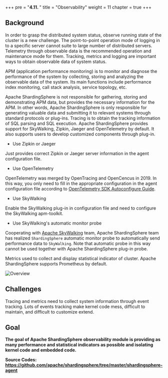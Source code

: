 +++
pre = "<b>4.11. </b>"
title = "Observability"
weight = 11
chapter = true
+++

## Background

In order to grasp the distributed system status, observe running state of the cluster is a new challenge.
The point-to-point operation mode of logging in to a specific server cannot suite to large number of distributed servers.
Telemetry through observable data is the recommended operation and maintenance mode for them.
Tracking, metrics and logging are important ways to obtain observable data of system status.

APM (application performance monitoring) is to monitor and diagnose the performance of the system by collecting, storing and analyzing the observable data of the system. Its main functions include performance index monitoring, call stack analysis, service topology, etc.

Apache ShardingSphere is not responsible for gathering, storing and demonstrating APM data, but provides the necessary information for the APM.
In other words, Apache ShardingSphere is only responsible for generating valuable data and submitting it to relevant systems through standard protocols or plug-ins.
Tracing is to obtain the tracking information of SQL parsing and SQL execution. Apache ShardingSphere provides support for SkyWalking, Zipkin, Jaeger and OpenTelemetry by default. It also supports users to develop customized components through plug-in.

- Use Zipkin or Jaeger

Just provides correct Zipkin or Jaeger server information in the agent configuration file.

- Use OpenTelemetry

OpenTelemetry was merged by OpenTracing and OpenCencus in 2019.
In this way, you only need to fill in the appropriate configuration in the agent configuration file according to [OpenTelemetry SDK Autoconfigure Guide](https://github.com/open-telemetry/opentelemetry-java/tree/main/sdk-extensions/autoconfigure).

- Use SkyWalking

Enable the SkyWalking plug-in in configuration file and need to configure the SkyWalking apm-toolkit.

- Use SkyWalking's automatic monitor probe

Cooperating with [Apache SkyWalking](https://skywalking.apache.org/) team,
Apache ShardingSphere team has realized `ShardingSphere` automatic monitor probe to automatically send performance data to `SkyWalking`. Note that automatic probe in this way cannot be used together with Apache ShardingSphere plug-in probe.

Metrics used to collect and display statistical indicator of cluster.
Apache ShardingSphere supports Prometheus by default.

![Overview](https://shardingsphere.apache.org/document/current/img/apm/overview_v3.png)

## Challenges

Tracing and metrics need to collect system information through event tracking.
Lots of events tracking make kernel code mess, difficult to maintain, and difficult to customize extend.

## Goal

**The goal of Apache ShardingSphere observability module is providing as many performance and statistical indicators as possible and isolating kernel code and embedded code.**

**Source Codes: https://github.com/apache/shardingsphere/tree/master/shardingsphere-agent**
